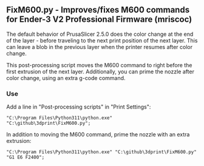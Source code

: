 ## FixM600.py - Improves/fixes M600 commands for Ender-3 V2 Professional Firmware (mriscoc)

The default behavior of PrusaSlicer 2.5.0 does the color change at the end of the layer - before traveling to the next print position of the next layer. 
This can leave a blob in the previous layer when the printer resumes after color change.

This post-processing script moves the M600 command to right before the first extrusion of the next layer. 
Additionally, you can prime the nozzle after color change, using an extra g-code command.

### Use

Add a line in "Post-processing scripts" in "Print Settings":

```
"C:\Program Files\Python311\python.exe" "C:\github\3dprint\FixM600.py";
```

In addition to moving the M600 command, prime the nozzle with an extra extrusion:

```
"C:\Program Files\Python311\python.exe" "C:\github\3dprint\FixM600.py" "G1 E6 F2400";
```